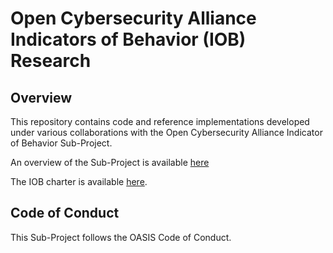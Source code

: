 # Open Cybersecurity Alliance Indicators of Behavior (IOB) Research

## Overview
This repository contains code and reference implementations developed under various collaborations with the Open Cybersecurity Alliance Indicator of Behavior Sub-Project.

An overview of the Sub-Project is available [here](https://github.com/opencybersecurityalliance/documentation/blob/master/iob-wg/IOB%20WG%20Overview.pdf)

The IOB charter is available [here](https://github.com/opencybersecurityalliance/documentation/blob/master/iob-wg/charter.md).

## Code of Conduct
This Sub-Project follows the OASIS Code of Conduct.
